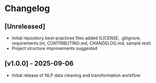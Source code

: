 # Changelog

## [Unreleased]
- Initial repository best-practices files added (LICENSE, .gitignore, requirements.txt, CONTRIBUTING.md, CHANGELOG.md, sample test)
- Project structure improvements suggested

## [v1.0.0] - 2025-09-06
- Initial release of NLP data cleaning and transformation workflow
